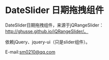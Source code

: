 DateSlider 日期拖拽组件
==========

DateSlider日期拖拽组件，来源于jQRangeSlider：http://ghusse.github.io/jQRangeSlider/。

依赖jQuery、jquery-ui（只是slider组件）。

E-mail:sm0210@qq.com
